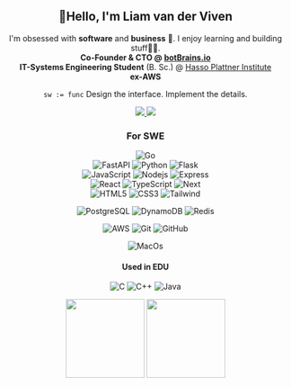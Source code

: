 <h2 align="center">👋Hello, I'm Liam van der Viven</h2>
<p align="center">
I'm obsessed with <strong>software</strong> and <strong>business</strong> 🚀. I enjoy learning and building stuff👨‍💻. <br>
<strong>Co-Founder & CTO @ <a href="https://botbrains.io">botBrains.io</a></strong> <br>
<strong>IT-Systems Engineering Student</strong> (B. Sc.) @ <a href="https://hpi.de">Hasso Plattner Institute</a> <br>
<strong>ex-AWS </strong>
</p>

<div align="center">
    <p>
        <code>sw := func</code>
    Design the interface. Implement the details.
    </p>
    <a href="https://www.linkedin.com/in/liamvdv/">
        <img src="https://img.shields.io/badge/-Liam%20van%20der%20Viven-blue?style=flat-square&logo=Linkedin&logoColor=white" />
    </a>
    <a href="mailto:liam@vanderviven.com">
        <img src="https://img.shields.io/badge/-liam@vanderviven.com-gray?style=flat-square&logo=gmail&logoColor=white" />
    </a>
    <br>

### For SWE
![Go](https://img.shields.io/badge/-Go-white?style=flat-square&logo=go)  
![FastAPI](https://img.shields.io/badge/-FastAPI-black?style=flat-square&logo=fastapi)
![Python](https://img.shields.io/badge/-Python-white?style=flat-square&logo=python)
![Flask](https://img.shields.io/badge/-Flask-black?style=flat-square&logo=flask)  
![JavaScript](https://img.shields.io/badge/-JavaScript-white?style=flat-square&logo=javascript)
![Nodejs](https://img.shields.io/badge/-Nodejs-white?style=flat-square&logo=Node.js)
![Express](https://img.shields.io/badge/-Express-black?style=flat-square&logo=express)  
![React](https://img.shields.io/badge/-React-black?style=flat-square&logo=react)
![TypeScript](https://img.shields.io/badge/-TypeScript-white?style=flat-square&logo=typescript)
![Next](https://img.shields.io/badge/next.js-000000?style=flat-square&logo=nextdotjs&logoColor=white)  
![HTML5](https://img.shields.io/badge/-HTML5-black?style=flat-square&logo=html5)
![CSS3](https://img.shields.io/badge/-CSS3-black?style=flat-square&logo=css3&logoColor=blue)
![Tailwind](https://img.shields.io/badge/-Tailwind%20CSS-black?style=flat-square&logo=tailwindcss) 

![PostgreSQL](https://img.shields.io/badge/-PostgreSQL-black?style=flat-square&logo=postgresql)
![DynamoDB](https://img.shields.io/badge/-DynamoDB-black?style=flat-square&logo=amazondynamodb&logoColor=yellow)
![Redis](https://img.shields.io/badge/-Redis-black?style=flat-square&logo=Redis)

![AWS](https://img.shields.io/badge/Amazon%20Web%20Services-black?style=flat-square&logo=amazonaws) 
![Git](https://img.shields.io/badge/-Git-black?style=flat-square&logo=git)
![GitHub](https://img.shields.io/badge/-GitHub-black?style=flat-square&logo=github)

![MacOs](https://img.shields.io/badge/MacOS-black?style=flat-square&logo=apple)

#### Used in EDU
![C](https://img.shields.io/badge/-C-white?style=flat-square&logo=c)
![C++](https://img.shields.io/badge/-C++-white?style=flat-square&logo=cplusplus&logoColor=blue)
![Java](https://img.shields.io/badge/-Java-white?style=flat-square&logo=java&logoColor=red)


<img height="140em" src="https://github-readme-stats.vercel.app/api?username=liamvdv&count_private=true&show_icons=true&include_all_commits=true" />
<img height="140em" src="https://github-readme-stats.vercel.app/api/top-langs/?username=liamvdv&layout=compact" />
</div>
